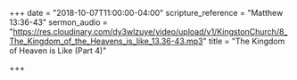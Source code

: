 +++
date = "2018-10-07T11:00:00-04:00"
scripture_reference = "Matthew 13:36-43"
sermon_audio = "https://res.cloudinary.com/dy3wlzuye/video/upload/v1/KingstonChurch/8_The_Kingdom_of_the_Heavens_is_like_13.36-43.mp3"
title = "The Kingdom of Heaven is Like (Part 4)"

+++
